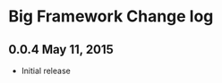 Big Framework Change log
========================

0.0.4 May 11, 2015
-------------------------

- Initial release
